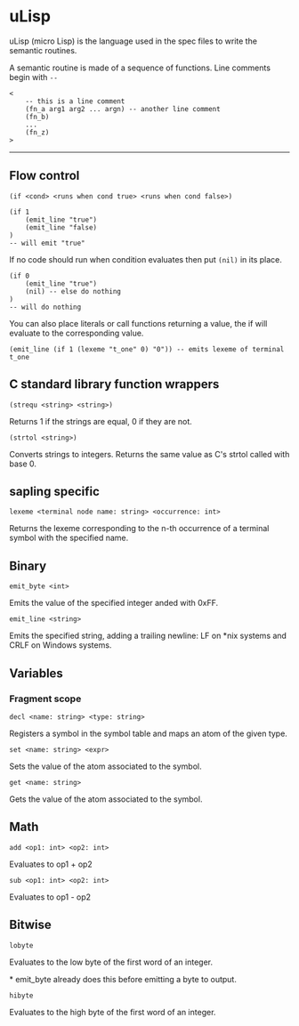 # uLisp

uLisp (micro Lisp) is the language used in the spec files to write the semantic
routines.

A semantic routine is made of a sequence of functions. Line comments begin with
`--`

```
<
    -- this is a line comment
    (fn_a arg1 arg2 ... argn) -- another line comment
    (fn_b)
    ...
    (fn_z)
>
```

---

## Flow control

`(if <cond> <runs when cond true> <runs when cond false>)`

```
(if 1
    (emit_line "true")
    (emit_line "false)
)
-- will emit "true"
```

If no code should run when condition evaluates then put `(nil)` in its place.

```
(if 0
    (emit_line "true")
    (nil) -- else do nothing
)
-- will do nothing
```

You can also place literals or call functions returning a value, the if will
evaluate to the corresponding value.

```
(emit_line (if 1 (lexeme "t_one" 0) "0")) -- emits lexeme of terminal t_one
```


## C standard library function wrappers

`(strequ <string> <string>)`

Returns 1 if the strings are equal, 0 if they are not.

`(strtol <string>)`

Converts strings to integers. Returns the same value as C's strtol called with
base 0.

## sapling specific

`lexeme <terminal node name: string> <occurrence: int>`

Returns the lexeme corresponding to the n-th occurrence of a terminal symbol
with the specified name.

## Binary

`emit_byte <int>`

Emits the value of the specified integer anded with 0xFF.

`emit_line <string>`

Emits the specified string, adding a trailing newline: LF on *nix systems and
CRLF on Windows systems.

## Variables

### Fragment scope

`decl <name: string> <type: string>`

Registers a symbol in the symbol table and maps an atom of the given type.

`set <name: string> <expr>`

Sets the value of the atom associated to the symbol.

`get <name: string>`

Gets the value of the atom associated to the symbol.

## Math

`add <op1: int> <op2: int>`

Evaluates to op1 + op2

`sub <op1: int> <op2: int>`

Evaluates to op1 - op2

## Bitwise

`lobyte`

Evaluates to the low byte of the first word of an integer.

\* emit_byte already does this before emitting a byte to output.

`hibyte`

Evaluates to the high byte of the first word of an integer.
